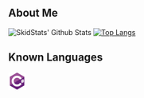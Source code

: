 ## About Me

![SkidStats' Github Stats](https://github-readme-stats.vercel.app/api?username=Altszy&count_private=true&show_icons=true&theme=radical)
[![Top Langs](https://github-readme-stats.vercel.app/api/top-langs/?username=Altszy&layout=compact&theme=radical)](https://github.com/anuraghazra/github-readme-stats)

## Known Languages

<p>
  <a title="C#" href="https://www.w3schools.com/cs/default.asp">
    <img width="35" src="https://github.com/devicons/devicon/blob/master/icons/csharp/csharp-original.svg" alt="CSharp">
  </a>
</p>
